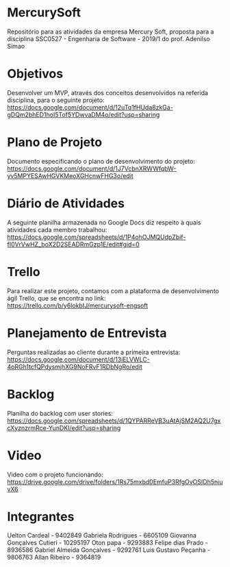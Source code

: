# MercurySoft
Repositório para as atividades da empresa Mercury Soft, proposta para a disciplina SSC0527 - Engenharia de Software - 2019/1 do prof. Adenilso Simao

# Objetivos
Desenvolver um MVP, através dos conceitos desenvolvidos na referida disciplina, para o seguinte projeto: https://docs.google.com/document/d/12uTq1fHUda8zkGa-gDQm2bhED1hoI5Tof5YDwvaDM4o/edit?usp=sharing

# Plano de Projeto
Documento especificando o plano de desenvolvimento do projeto:
https://docs.google.com/document/d/1J7VcbnXRWWfqbW-yv5MPYESAwHGVKMeoXGHcnwFHG3o/edit

# Diário de Atividades
A seguinte planilha armazenada no Google Docs diz respeito à quais atividades cada membro trabalhou:
https://docs.google.com/spreadsheets/d/1P4ohOJMQUdpZbif-fI0VrVwHZ_boX2D2SEADRmGzp1E/edit#gid=0

# Trello
Para realizar este projeto, contamos com a plataforma de desenvolvimento ágil Trello, que se encontra no link:
https://trello.com/b/y6lokbIJ/mercurysoft-engsoft

# Planejamento de Entrevista
Perguntas realizadas ao cliente durante a primeira entrevista:
https://docs.google.com/document/d/13iELVWLC-4oRGh1tcfQPdysmjhXG9NoFRvF1RDbNgRo/edit

# Backlog
Planilha do backlog com user stories:
https://docs.google.com/spreadsheets/d/1QYPARReVB3uAtAjSM2AQ2U7gxcXyznzrmRce-YunDKI/edit?usp=sharing

# Video
Video com o projeto funcionando:
https://drive.google.com/drive/folders/1Rs75mxbd0EmfuP3RfgOvOSIDh5niuvX6

# Integrantes
Uelton Cardeal - 9402849
Gabriela Rodrigues - 6605109
Giovanna Gonçalves Cutieri - 10295197
Oton papa - 9293883
Felipe dias Prado - 8936586
Gabriel Almeida Gonçalves - 9292761
Luis Gustavo Peçanha - 9806763
Allan Ribeiro - 9364819
